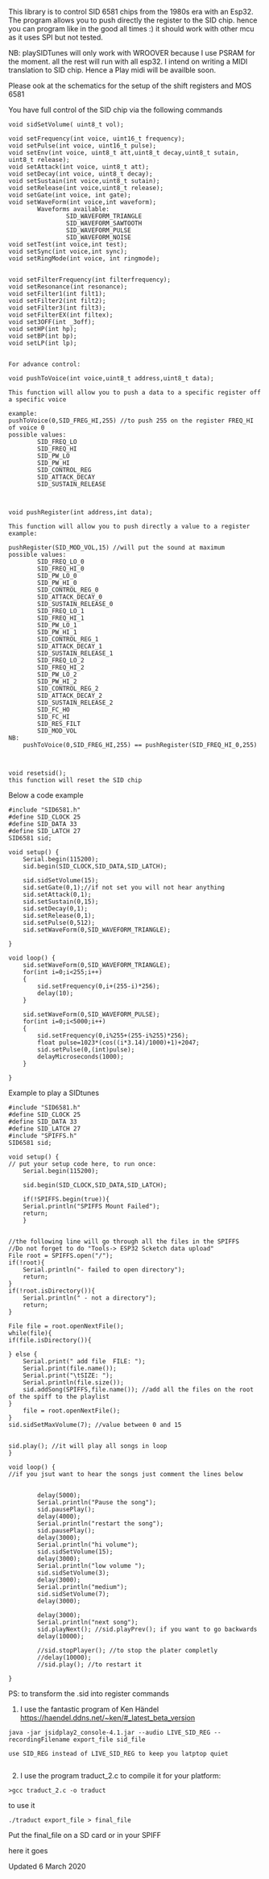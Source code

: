 This library is to control SID 6581 chips from the 1980s era with an Esp32.
The program allows you to push directly the register to the  SID chip. hence you can program like in the good all times :)
it should work with other mcu as it uses SPI but not tested.

NB: playSIDTunes will only work with WROOVER because I use PSRAM for the moment. all the rest will run with all esp32.
I intend on writing a MIDI translation to SID chip. Hence a Play midi will be availble soon.

Please ook at the schematics for the setup of the shift registers and  MOS 6581


You have full control of the SID chip via the following commands
```
void sidSetVolume( uint8_t vol);

void setFrequency(int voice, uint16_t frequency);
void setPulse(int voice, uint16_t pulse);
void setEnv(int voice, uint8_t att,uint8_t decay,uint8_t sutain, uint8_t release);
void setAttack(int voice, uint8_t att);
void setDecay(int voice, uint8_t decay);
void setSustain(int voice,uint8_t sutain);
void setRelease(int voice,uint8_t release);
void setGate(int voice, int gate);
void setWaveForm(int voice,int waveform);
        Waveforms available:
                SID_WAVEFORM_TRIANGLE 
                SID_WAVEFORM_SAWTOOTH 
                SID_WAVEFORM_PULSE 
                SID_WAVEFORM_NOISE 
void setTest(int voice,int test);
void setSync(int voice,int sync);
void setRingMode(int voice, int ringmode);


void setFilterFrequency(int filterfrequency);
void setResonance(int resonance);
void setFilter1(int filt1);
void setFilter2(int filt2);
void setFilter3(int filt3);
void setFilterEX(int filtex);
void set3OFF(int _3off);
void setHP(int hp);
void setBP(int bp);
void setLP(int lp);


For advance control:

void pushToVoice(int voice,uint8_t address,uint8_t data);

This function will allow you to push a data to a specific register off a specific voice

example:
pushToVoice(0,SID_FREG_HI,255) //to push 255 on the register FREQ_HI of voice 0
possible values:
        SID_FREQ_LO
        SID_FREQ_HI
        SID_PW_LO
        SID_PW_HI
        SID_CONTROL_REG
        SID_ATTACK_DECAY
        SID_SUSTAIN_RELEASE



void pushRegister(int address,int data);

This function will allow you to push directly a value to a register
example:

pushRegister(SID_MOD_VOL,15) //will put the sound at maximum
possible values:
        SID_FREQ_LO_0
        SID_FREQ_HI_0
        SID_PW_LO_0
        SID_PW_HI_0
        SID_CONTROL_REG_0
        SID_ATTACK_DECAY_0
        SID_SUSTAIN_RELEASE_0
        SID_FREQ_LO_1
        SID_FREQ_HI_1
        SID_PW_LO_1
        SID_PW_HI_1
        SID_CONTROL_REG_1
        SID_ATTACK_DECAY_1
        SID_SUSTAIN_RELEASE_1
        SID_FREQ_LO_2
        SID_FREQ_HI_2
        SID_PW_LO_2
        SID_PW_HI_2
        SID_CONTROL_REG_2
        SID_ATTACK_DECAY_2
        SID_SUSTAIN_RELEASE_2
        SID_FC_HO
        SID_FC_HI
        SID_RES_FILT
        SID_MOD_VOL
NB:
    pushToVoice(0,SID_FREG_HI,255) == pushRegister(SID_FREQ_HI_0,255)



void resetsid();
this function will reset the SID chip

```
Below a code example

```
#include "SID6581.h"
#define SID_CLOCK 25
#define SID_DATA 33
#define SID_LATCH 27
SID6581 sid;

void setup() {
    Serial.begin(115200);
    sid.begin(SID_CLOCK,SID_DATA,SID_LATCH);

    sid.sidSetVolume(15); 
    sid.setGate(0,1);//if not set you will not hear anything
    sid.setAttack(0,1);
    sid.setSustain(0,15);
    sid.setDecay(0,1);
    sid.setRelease(0,1);
    sid.setPulse(0,512);
    sid.setWaveForm(0,SID_WAVEFORM_TRIANGLE);

}

void loop() {
    sid.setWaveForm(0,SID_WAVEFORM_TRIANGLE);
    for(int i=0;i<255;i++)
    {
        sid.setFrequency(0,i+(255-i)*256);
        delay(10);  
    }

    sid.setWaveForm(0,SID_WAVEFORM_PULSE);
    for(int i=0;i<5000;i++)
    {
        sid.setFrequency(0,i%255+(255-i%255)*256);
        float pulse=1023*(cos((i*3.14)/1000)+1)+2047;
        sid.setPulse(0,(int)pulse);
        delayMicroseconds(1000);
    }

}

```





Example to play a SIDtunes
```
#include "SID6581.h"
#define SID_CLOCK 25
#define SID_DATA 33
#define SID_LATCH 27
#include "SPIFFS.h"
SID6581 sid;

void setup() {
// put your setup code here, to run once:
    Serial.begin(115200);

    sid.begin(SID_CLOCK,SID_DATA,SID_LATCH);

    if(!SPIFFS.begin(true)){
    Serial.println("SPIFFS Mount Failed");
    return;
    }


//the following line will go through all the files in the SPIFFS
//Do not forget to do "Tools-> ESP32 Scketch data upload"
File root = SPIFFS.open("/");
if(!root){
    Serial.println("- failed to open directory");
    return;
}
if(!root.isDirectory()){
    Serial.println(" - not a directory");
    return;
}

File file = root.openNextFile();
while(file){
if(file.isDirectory()){

} else {
    Serial.print(" add file  FILE: ");
    Serial.print(file.name());
    Serial.print("\tSIZE: ");
    Serial.println(file.size());
    sid.addSong(SPIFFS,file.name()); //add all the files on the root of the spiff to the playlist
}
    file = root.openNextFile();
}
sid.sidSetMaxVolume(7); //value between 0 and 15


sid.play(); //it will play all songs in loop
}

void loop() {
//if you jsut want to hear the songs just comment the lines below


        delay(5000);
        Serial.println("Pause the song");
        sid.pausePlay();
        delay(4000);
        Serial.println("restart the song");
        sid.pausePlay();
        delay(3000);
        Serial.println("hi volume");
        sid.sidSetVolume(15);
        delay(3000);
        Serial.println("low volume ");
        sid.sidSetVolume(3);
        delay(3000);
        Serial.println("medium");
        sid.sidSetVolume(7);
        delay(3000);

        delay(3000);
        Serial.println("next song");
        sid.playNext(); //sid.playPrev(); if you want to go backwards
        delay(10000);

        //sid.stopPlayer(); //to stop the plater completly
        //delay(10000);
        //sid.play(); //to restart it

}
```



PS: to transform the .sid into register commands 

1) I use the fantastic program of Ken Händel
https://haendel.ddns.net/~ken/#_latest_beta_version
```
java -jar jsidplay2_console-4.1.jar --audio LIVE_SID_REG --recordingFilename export_file sid_file

use SID_REG instead of LIVE_SID_REG to keep you latptop quiet


```
2) I use the program traduct_2.c
to compile it for your platform:
```
>gcc traduct_2.c -o traduct
```
to use it
```
./traduct export_file > final_file

```
Put the final_file on a SD card or in your SPIFF

here it goes

Updated 6 March 2020

